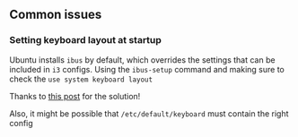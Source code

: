 ## Common issues

### Setting keyboard layout at startup

Ubuntu installs `ibus` by default, which overrides the settings that can be included in `i3` configs. Using the `ibus-setup` command and making sure to check the `use system keyboard layout` 

Thanks to [this post](https://askubuntu.com/questions/707896/keyboard-settings-wont-stay-on-i3) for the solution!

Also, it might be possible that `/etc/default/keyboard` must contain the right config